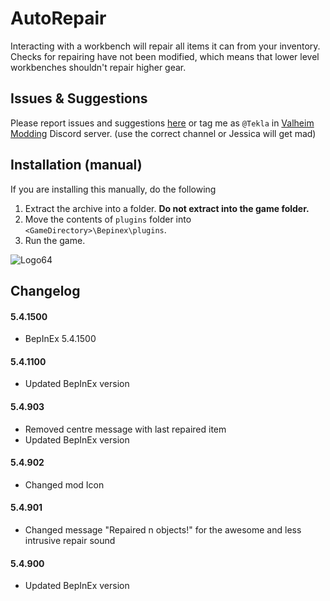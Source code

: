 # AutoRepair

Interacting with a workbench will repair all items it can from your inventory. Checks for repairing have not been modified, which means that lower level workbenches shouldn't repair higher gear.

## Issues & Suggestions

Please report issues and suggestions [here](https://github.com/T3kla/ValMods/issues) or tag me as `@Tekla` in [Valheim Modding](https://discord.gg/RBq2mzeu4z) Discord server.
(use the correct channel or Jessica will get mad)

## Installation (manual)

If you are installing this manually, do the following

1. Extract the archive into a folder. **Do not extract into the game folder.**
2. Move the contents of `plugins` folder into `<GameDirectory>\Bepinex\plugins`.
3. Run the game.

![Logo64](https://user-images.githubusercontent.com/23636548/112306898-a1ac1f00-8ca0-11eb-8b3e-90e73dc7bad2.png)

## Changelog

#### 5.4.1500

- BepInEx 5.4.1500

#### 5.4.1100

- Updated BepInEx version

#### 5.4.903

- Removed centre message with last repaired item
- Updated BepInEx version

#### 5.4.902

- Changed mod Icon

#### 5.4.901

- Changed message "Repaired n objects!" for the awesome and less intrusive repair sound

#### 5.4.900

- Updated BepInEx version
